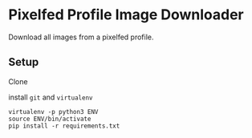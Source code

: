 # Pixelfed Profile Image Downloader

Download all images from a pixelfed profile.

## Setup

Clone

install `git` and `virtualenv`

```
virtualenv -p python3 ENV
source ENV/bin/activate
pip install -r requirements.txt
```
